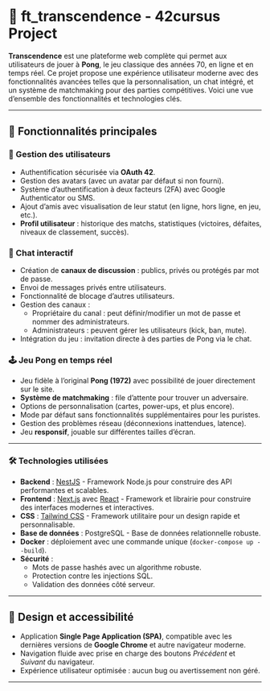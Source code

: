 # 🏓 ft_transcendence - 42cursus Project

**Transcendence** est une plateforme web complète qui permet aux utilisateurs de jouer à **Pong**, le jeu classique des années 70, en ligne et en temps réel. Ce projet propose une expérience utilisateur moderne avec des fonctionnalités avancées telles que la personnalisation, un chat intégré, et un système de matchmaking pour des parties compétitives. Voici une vue d’ensemble des fonctionnalités et technologies clés.

---

## 🚀 Fonctionnalités principales

### 🔐 Gestion des utilisateurs
- Authentification sécurisée via **OAuth 42**.
- Gestion des avatars (avec un avatar par défaut si non fourni).
- Système d’authentification à deux facteurs (2FA) avec Google Authenticator ou SMS.
- Ajout d’amis avec visualisation de leur statut (en ligne, hors ligne, en jeu, etc.).
- **Profil utilisateur** : historique des matchs, statistiques (victoires, défaites, niveaux de classement, succès).

### 💬 Chat interactif
- Création de **canaux de discussion** : publics, privés ou protégés par mot de passe.
- Envoi de messages privés entre utilisateurs.
- Fonctionnalité de blocage d’autres utilisateurs.
- Gestion des canaux :
  - Propriétaire du canal : peut définir/modifier un mot de passe et nommer des administrateurs.
  - Administrateurs : peuvent gérer les utilisateurs (kick, ban, mute).
- Intégration du jeu : invitation directe à des parties de Pong via le chat.

### 🕹️ Jeu Pong en temps réel
- Jeu fidèle à l’original **Pong (1972)** avec possibilité de jouer directement sur le site.
- **Système de matchmaking** : file d’attente pour trouver un adversaire.
- Options de personnalisation (cartes, power-ups, et plus encore).
- Mode par défaut sans fonctionnalités supplémentaires pour les puristes.
- Gestion des problèmes réseau (déconnexions inattendues, latence).
- Jeu **responsif**, jouable sur différentes tailles d’écran.

---

### 🛠️ Technologies utilisées

- **Backend** : [NestJS](https://nestjs.com/) - Framework Node.js pour construire des API performantes et scalables.
- **Frontend** : [Next.js](https://nextjs.org/) avec [React](https://reactjs.org/) - Framework et librairie pour construire des interfaces modernes et interactives.
- **CSS** : [Tailwind CSS](https://tailwindcss.com/) - Framework utilitaire pour un design rapide et personnalisable.
- **Base de données** : PostgreSQL - Base de données relationnelle robuste.
- **Docker** : déploiement avec une commande unique (`docker-compose up --build`).
- **Sécurité** :
  - Mots de passe hashés avec un algorithme robuste.
  - Protection contre les injections SQL.
  - Validation des données côté serveur.


---

## 🎨 Design et accessibilité
- Application **Single Page Application (SPA)**, compatible avec les dernières versions de **Google Chrome** et autre navigateur moderne.
- Navigation fluide avec prise en charge des boutons *Précédent* et *Suivant* du navigateur.
- Expérience utilisateur optimisée : aucun bug ou avertissement non géré.

---
